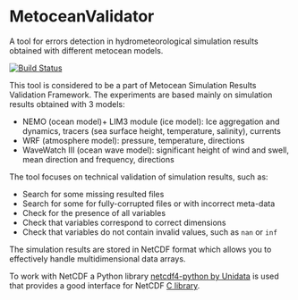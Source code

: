 # MetoceanValidator

A tool for errors detection in hydrometeorological simulation results obtained with different metocean models.

[![Build Status](https://travis-ci.com/J3FALL/nemo-error-checker.svg?branch=master)](https://travis-ci.com/J3FALL/nemo-error-checker)

This tool is considered to be a part of Metocean Simulation Results Validation Framework. 
The experiments are based mainly on simulation results obtained with 3 models:
- NEMO (ocean model)+ LIM3 module (ice model): Ice aggregation and dynamics, tracers (sea surface height, temperature, salinity), currents
- WRF (atmosphere model): pressure, temperature, directions
- WaveWatch III (ocean wave model): significant height of wind and swell, mean direction and frequency, directions

The tool focuses on technical validation of simulation results, such as:
- Search for some missing resulted files
- Search for some for fully-corrupted files or with incorrect meta-data
- Check for the presence of all variables
- Check that variables correspond to correct dimensions
- Check that variables do not contain invalid values, such as `nan` or `inf`

The simulation results are stored in NetCDF format which allows you to effectively handle multidimensional data arrays.

To work with NetCDF a Python library [netcdf4-python by Unidata](https://github.com/Unidata/netcdf4-python) is used that provides a good interface for NetCDF [C library](https://github.com/Unidata/netcdf-c).
